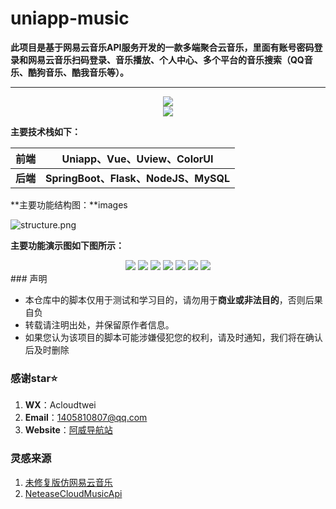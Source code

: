 # uniapp-music
**此项目是基于网易云音乐API服务开发的一款多端聚合云音乐，里面有账号密码登录和网易云音乐扫码登录、音乐播放、个人中心、多个平台的音乐搜索（QQ音乐、酷狗音乐、酷我音乐等）。**

***

<div align="center">
  <img  src="https://github-readme-stats.vercel.app/api?username=acloudtwei&show_icons=true" />
</div>

<div align="center">
  <img  src="https://github-readme-stats.vercel.app/api?username=acloudtwei&show_icons=true&theme=radical&hide=contribs,prs" />
</div>


**主要技术栈如下：**

|前端|Uniapp、Vue、Uview、ColorUI|
|:--:|--|
|**后端**|**SpringBoot、Flask、NodeJS、MySQL**|

**主要功能结构图：**images


![structure.png](https://cdn.jsdelivr.net/gh/acloudtwei/uniapp-music/images/structure.png)

**主要功能演示图如下图所示：**

<div align="center">
  <img  src="https://cdn.jsdelivr.net/gh/acloudtwei/uniapp-music/images/login.png" />

  <img  src="https://cdn.jsdelivr.net/gh/acloudtwei/uniapp-music/images/qrlogin.png" />

  <img  src="https://cdn.jsdelivr.net/gh/acloudtwei/uniapp-music/images/index.png" />

  <img  src="https://cdn.jsdelivr.net/gh/acloudtwei/uniapp-music/images/search.png" />

  <img  src="https://cdn.jsdelivr.net/gh/acloudtwei/uniapp-music/images/play1.png" />

  <img  src="https://cdn.jsdelivr.net/gh/acloudtwei/uniapp-music/images/play.png" />

  <img  src="https://cdn.jsdelivr.net/gh/acloudtwei/uniapp-music/images/my.png" />

</div>
### 声明

- 本仓库中的脚本仅用于测试和学习目的，请勿用于**商业或非法目的**，否则后果自负
- 转载请注明出处，并保留原作者信息。
- 如果您认为该项目的脚本可能涉嫌侵犯您的权利，请及时通知，我们将在确认后及时删除

### 感谢star⭐

1. **WX**：Acloudtwei
2. **Email**：1405810807@qq.com
3. **Website**：[阿威导航站](https://www.rjawei.vip/)

### 灵感来源

1. [未修复版仿网易云音乐](https://github.com/biubiubiu01/uni-music)
2. [NeteaseCloudMusicApi](https://github.com/Binaryify/NeteaseCloudMusicApi)

